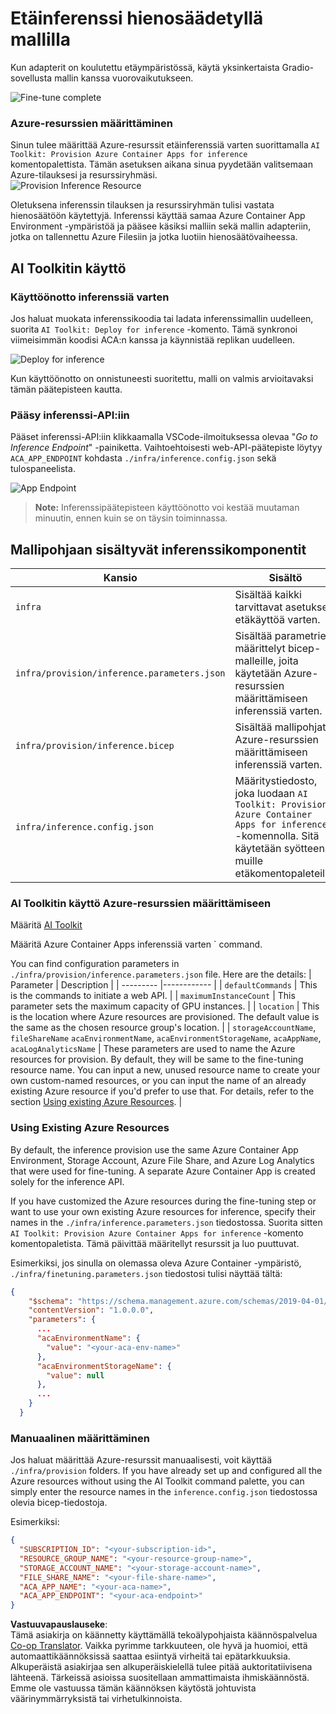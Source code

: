 <!--
CO_OP_TRANSLATOR_METADATA:
{
  "original_hash": "a54cd3d65b6963e4e8ce21e143c3ab04",
  "translation_date": "2025-05-09T12:42:01+00:00",
  "source_file": "md/01.Introduction/03/Remote_Interence.md",
  "language_code": "fi"
}
-->
# Etäinferenssi hienosäädetyllä mallilla

Kun adapterit on koulutettu etäympäristössä, käytä yksinkertaista Gradio-sovellusta mallin kanssa vuorovaikutukseen.

![Fine-tune complete](../../../../../translated_images/log-finetuning-res.4b3ee593f24d3096742d09375adade22b217738cab93bc1139f224e5888a1cbf.fi.png)

### Azure-resurssien määrittäminen  
Sinun tulee määrittää Azure-resurssit etäinferenssiä varten suorittamalla `AI Toolkit: Provision Azure Container Apps for inference` komentopalettista. Tämän asetuksen aikana sinua pyydetään valitsemaan Azure-tilauksesi ja resurssiryhmäsi.  
![Provision Inference Resource](../../../../../translated_images/command-provision-inference.b294f3ae5764ab45b83246d464ad5329b0de20cf380f75a699b4cc6b5495ca11.fi.png)
   
Oletuksena inferenssin tilauksen ja resurssiryhmän tulisi vastata hienosäätöön käytettyjä. Inferenssi käyttää samaa Azure Container App Environment -ympäristöä ja pääsee käsiksi malliin sekä mallin adapteriin, jotka on tallennettu Azure Filesiin ja jotka luotiin hienosäätövaiheessa. 

## AI Toolkitin käyttö

### Käyttöönotto inferenssiä varten  
Jos haluat muokata inferenssikoodia tai ladata inferenssimallin uudelleen, suorita `AI Toolkit: Deploy for inference` -komento. Tämä synkronoi viimeisimmän koodisi ACA:n kanssa ja käynnistää replikan uudelleen.  

![Deploy for inference](../../../../../translated_images/command-deploy.cb6508c973d6257e649aa4f262d3c170a374da3e9810a4f3d9e03935408a592b.fi.png)

Kun käyttöönotto on onnistuneesti suoritettu, malli on valmis arvioitavaksi tämän päätepisteen kautta.

### Pääsy inferenssi-API:iin

Pääset inferenssi-API:iin klikkaamalla VSCode-ilmoituksessa olevaa "*Go to Inference Endpoint*" -painiketta. Vaihtoehtoisesti web-API-päätepiste löytyy `ACA_APP_ENDPOINT` kohdasta `./infra/inference.config.json` sekä tulospaneelista.

![App Endpoint](../../../../../translated_images/notification-deploy.00f4267b7aa6a18cfaaec83a7831b5d09311d5d96a70bb4c9d651ea4a41a8af7.fi.png)

> **Note:** Inferenssipäätepisteen käyttöönotto voi kestää muutaman minuutin, ennen kuin se on täysin toiminnassa.

## Mallipohjaan sisältyvät inferenssikomponentit
 
| Kansio | Sisältö |
| ------ |--------- |
| `infra` | Sisältää kaikki tarvittavat asetukset etäkäyttöä varten. |
| `infra/provision/inference.parameters.json` | Sisältää parametrien määrittelyt bicep-malleille, joita käytetään Azure-resurssien määrittämiseen inferenssiä varten. |
| `infra/provision/inference.bicep` | Sisältää mallipohjat Azure-resurssien määrittämiseen inferenssiä varten. |
| `infra/inference.config.json` | Määritystiedosto, joka luodaan `AI Toolkit: Provision Azure Container Apps for inference` -komennolla. Sitä käytetään syötteenä muille etäkomentopaleteille. |

### AI Toolkitin käyttö Azure-resurssien määrittämiseen  
Määritä [AI Toolkit](https://marketplace.visualstudio.com/items?itemName=ms-windows-ai-studio.windows-ai-studio)

Määritä Azure Container Apps inferenssiä varten ` command.

You can find configuration parameters in `./infra/provision/inference.parameters.json` file. Here are the details:
| Parameter | Description |
| --------- |------------ |
| `defaultCommands` | This is the commands to initiate a web API. |
| `maximumInstanceCount` | This parameter sets the maximum capacity of GPU instances. |
| `location` | This is the location where Azure resources are provisioned. The default value is the same as the chosen resource group's location. |
| `storageAccountName`, `fileShareName` `acaEnvironmentName`, `acaEnvironmentStorageName`, `acaAppName`,  `acaLogAnalyticsName` | These parameters are used to name the Azure resources for provision. By default, they will be same to the fine-tuning resource name. You can input a new, unused resource name to create your own custom-named resources, or you can input the name of an already existing Azure resource if you'd prefer to use that. For details, refer to the section [Using existing Azure Resources](../../../../../md/01.Introduction/03). |

### Using Existing Azure Resources

By default, the inference provision use the same Azure Container App Environment, Storage Account, Azure File Share, and Azure Log Analytics that were used for fine-tuning. A separate Azure Container App is created solely for the inference API. 

If you have customized the Azure resources during the fine-tuning step or want to use your own existing Azure resources for inference, specify their names in the `./infra/inference.parameters.json` tiedostossa. Suorita sitten `AI Toolkit: Provision Azure Container Apps for inference` -komento komentopaletista. Tämä päivittää määritellyt resurssit ja luo puuttuvat.

Esimerkiksi, jos sinulla on olemassa oleva Azure Container -ympäristö, `./infra/finetuning.parameters.json` tiedostosi tulisi näyttää tältä:

```json
{
    "$schema": "https://schema.management.azure.com/schemas/2019-04-01/deploymentParameters.json#",
    "contentVersion": "1.0.0.0",
    "parameters": {
      ...
      "acaEnvironmentName": {
        "value": "<your-aca-env-name>"
      },
      "acaEnvironmentStorageName": {
        "value": null
      },
      ...
    }
  }
```

### Manuaalinen määrittäminen  
Jos haluat määrittää Azure-resurssit manuaalisesti, voit käyttää `./infra/provision` folders. If you have already set up and configured all the Azure resources without using the AI Toolkit command palette, you can simply enter the resource names in the `inference.config.json` tiedostossa olevia bicep-tiedostoja.

Esimerkiksi:

```json
{
  "SUBSCRIPTION_ID": "<your-subscription-id>",
  "RESOURCE_GROUP_NAME": "<your-resource-group-name>",
  "STORAGE_ACCOUNT_NAME": "<your-storage-account-name>",
  "FILE_SHARE_NAME": "<your-file-share-name>",
  "ACA_APP_NAME": "<your-aca-name>",
  "ACA_APP_ENDPOINT": "<your-aca-endpoint>"
}
```

**Vastuuvapauslauseke**:  
Tämä asiakirja on käännetty käyttämällä tekoälypohjaista käännöspalvelua [Co-op Translator](https://github.com/Azure/co-op-translator). Vaikka pyrimme tarkkuuteen, ole hyvä ja huomioi, että automaattikäännöksissä saattaa esiintyä virheitä tai epätarkkuuksia. Alkuperäistä asiakirjaa sen alkuperäiskielellä tulee pitää auktoritatiivisena lähteenä. Tärkeissä asioissa suositellaan ammattimaista ihmiskäännöstä. Emme ole vastuussa tämän käännöksen käytöstä johtuvista väärinymmärryksistä tai virhetulkinnoista.